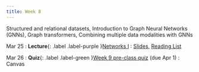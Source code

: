 ```yaml
---
title: Week 8
---
```


Structured and relational datasets, Introduction to Graph Neural Networks (GNNs), Graph transformers, Combining multiple data modalities with GNNs

Mar 25
: **Lecture**{: .label .label-purple }[Networks I](/AIM2/lectures/week08)
  : [Slides](#), [Reading List](/AIM2/lectures/week08)

Mar 26
: **Quiz**{: .label .label-green }[Week 9 pre-class quiz](#) (due Apr 1)
  : Canvas
